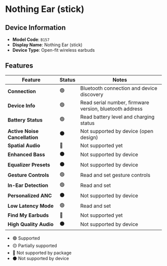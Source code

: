 # Nothing Ear (stick)

## Device Information

- **Model Code**: `B157`
- **Display Name**: Nothing Ear (stick)
- **Device Type**: Open-fit wireless earbuds

## Features

| Feature | Status | Notes |
|---------|--------|-------|
| **Connection** | 🟢 | Bluetooth connection and device discovery |
| **Device Info** | 🟢 | Read serial number, firmware version, bluetooth address |
| **Battery Status** | 🟢 | Read battery level and charging status |
| **Active Noise Cancellation** | ⚫ | Not supported by device (open design) |
| **Spatial Audio** | 🔴 | Not supported yet |
| **Enhanced Bass** | ⚫ | Not supported by device |
| **Equalizer Presets** | ⚫ | Not supported by device |
| **Gesture Controls** | 🟢 | Read and set gesture controls |
| **In-Ear Detection** | 🟢 | Read and set |
| **Personalized ANC** | ⚫ | Not supported by device |
| **Low Latency Mode** | 🟢 | Read and set |
| **Find My Earbuds** | 🔴 | Not supported yet |
| **High Quality Audio** | ⚫ | Not supported by device |

- 🟢 Supported
- 🟡 Partially supported
- 🔴 Not supported by package
- ⚫ Not supported by device
